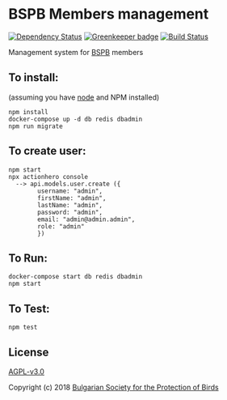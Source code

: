 # BSPB Members management

[![Dependency Status](https://david-dm.org/BspbOrg/members-server.svg?style=flat-square)](https://david-dm.org/BspbOrg/members-server)
[![Greenkeeper badge](https://badges.greenkeeper.io/BspbOrg/members-server.svg)](https://greenkeeper.io/)
[![Build Status](https://travis-ci.org/BspbOrg/members-server.svg?branch=master)](https://travis-ci.org/BspbOrg/members-server)

Management system for [BSPB](http://bspb.org/) members

## To install:
(assuming you have [node](http://nodejs.org/) and NPM installed)

```
npm install
docker-compose up -d db redis dbadmin
npm run migrate
```

## To create user:

```
npm start
npx actionhero console
  --> api.models.user.create ({
        username: "admin",
        firstName: "admin",
        lastName: "admin",
        password: "admin",
        email: "admin@admin.admin",
        role: "admin"
        })
```
## To Run:

```
docker-compose start db redis dbadmin
npm start
```

## To Test:
`npm test`

## License

[AGPL-v3.0](LICENSE)

Copyright (c) 2018 [Bulgarian Society for the Protection of Birds](http://bspb.org)
